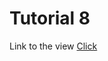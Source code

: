 # Tutorial 8

Link to the view
[Click](https://jaunerc.github.io/WebGL-Tut/tutorial-08/ "Tutorial 8")